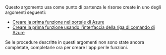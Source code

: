 Questo argomento usa come punto di partenza le risorse create in uno degli argomenti seguenti:

+ [Creare la prima funzione nel portale di Azure](../articles/azure-functions/functions-create-first-azure-function.md)
+ [Creare la prima funzione usando l'interfaccia della riga di comando di Azure](../articles/azure-functions/functions-create-first-azure-function-azure-cli.md)

Se le procedure descritte in questi argomenti non sono state ancora completate, completarle ora per creare l'app per le funzioni.